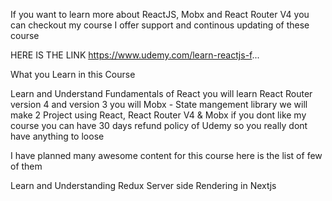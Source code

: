 If you want to learn more about ReactJS, Mobx and React Router V4 you can checkout my course I offer support and continous updating of these course

HERE IS THE LINK https://www.udemy.com/learn-reactjs-f...

What you Learn in this Course

Learn and Understand Fundamentals of React
you will learn React Router version 4 and version 3
you will Mobx - State mangement library we will make 2 Project using React, React Router V4 & Mobx
if you dont like my course you can have 30 days refund policy of Udemy so you really dont have anything to loose

I have planned many awesome content for this course here is the list of few of them

Learn and Understanding Redux
Server side Rendering in Nextjs
